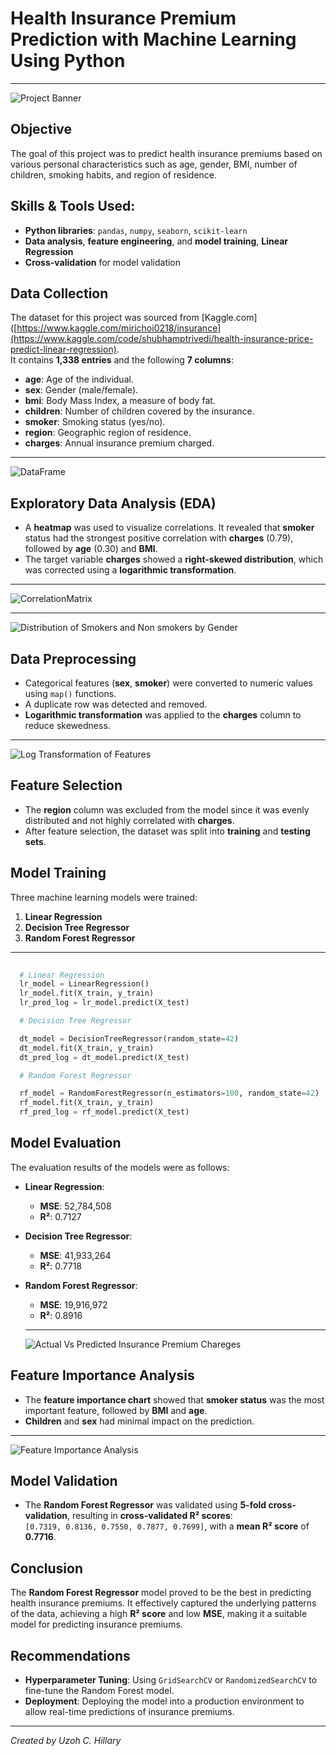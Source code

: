 # Health Insurance Premium Prediction with Machine Learning Using Python

---

![Project Banner](https://github.com/Uzo-Hill/Health-Insurance-Premium-Prediction-using-Machine-Learning/blob/main/projectimageintro.PNG)

## Objective
The goal of this project was to predict health insurance premiums based on various personal characteristics such as age, gender, BMI, number of children, smoking habits, and region of residence.

## Skills & Tools Used:
-  **Python libraries**: `pandas`, `numpy`, `seaborn`, `scikit-learn`
- **Data analysis**, **feature engineering**, and **model training**, **Linear Regression**
- **Cross-validation** for model validation


## Data Collection
The dataset for this project was sourced from [Kaggle.com]([https://www.kaggle.com/mirichoi0218/insurance](https://www.kaggle.com/code/shubhamptrivedi/health-insurance-price-predict-linear-regression).  
It contains **1,338 entries** and the following **7 columns**:
- **age**: Age of the individual.
- **sex**: Gender (male/female).
- **bmi**: Body Mass Index, a measure of body fat.
- **children**: Number of children covered by the insurance.
- **smoker**: Smoking status (yes/no).
- **region**: Geographic region of residence.
- **charges**: Annual insurance premium charged.

---

![DataFrame](https://github.com/Uzo-Hill/Health-Insurance-Premium-Prediction-using-Machine-Learning/blob/main/Dataset.PNG) 


## Exploratory Data Analysis (EDA)
- A **heatmap** was used to visualize correlations. It revealed that **smoker** status had the strongest positive correlation with **charges** (0.79), followed by **age** (0.30) and **BMI**.
- The target variable **charges** showed a **right-skewed distribution**, which was corrected using a **logarithmic transformation**.

---

![CorrelationMatrix](https://github.com/Uzo-Hill/Health-Insurance-Premium-Prediction-using-Machine-Learning/blob/main/CorrMatrix.png)

---

![Distribution of Smokers and Non smokers by Gender](https://github.com/Uzo-Hill/Health-Insurance-Premium-Prediction-using-Machine-Learning/blob/main/SmokersVSNonsmokers.png)

## Data Preprocessing
- Categorical features (**sex**, **smoker**) were converted to numeric values using `map()` functions.
- A duplicate row was detected and removed.
- **Logarithmic transformation** was applied to the **charges** column to reduce skewedness.

---

![Log Transformation of Features](https://github.com/Uzo-Hill/Health-Insurance-Premium-Prediction-using-Machine-Learning/blob/main/LogTransform.png)


## Feature Selection
- The **region** column was excluded from the model since it was evenly distributed and not highly correlated with **charges**.
- After feature selection, the dataset was split into **training** and **testing sets**.

## Model Training
Three machine learning models were trained:
1. **Linear Regression**
2. **Decision Tree Regressor**
3. **Random Forest Regressor**

---

```python
  
  # Linear Regression
  lr_model = LinearRegression()
  lr_model.fit(X_train, y_train)
  lr_pred_log = lr_model.predict(X_test)

  # Decision Tree Regressor

  dt_model = DecisionTreeRegressor(random_state=42)
  dt_model.fit(X_train, y_train)
  dt_pred_log = dt_model.predict(X_test)

  # Random Forest Regressor

  rf_model = RandomForestRegressor(n_estimators=100, random_state=42)
  rf_model.fit(X_train, y_train)
  rf_pred_log = rf_model.predict(X_test)

  ```

## Model Evaluation
The evaluation results of the models were as follows:

- **Linear Regression**:
  - **MSE**: 52,784,508
  - **R²**: 0.7127
- **Decision Tree Regressor**:
  - **MSE**: 41,933,264
  - **R²**: 0.7718
- **Random Forest Regressor**:
  - **MSE**: 19,916,972
  - **R²**: 0.8916
 
  ---

  ![Actual Vs Predicted Insurance Premium Chareges](https://github.com/Uzo-Hill/Health-Insurance-Premium-Prediction-using-Machine-Learning/blob/main/Actual%20Vs%20Predicted%20Premium%20Insurance%20Charges.png)



## Feature Importance Analysis
- The **feature importance chart** showed that **smoker status** was the most important feature, followed by **BMI** and **age**.
- **Children** and **sex** had minimal impact on the prediction.

---
![Feature Importance Analysis](https://github.com/Uzo-Hill/Health-Insurance-Premium-Prediction-using-Machine-Learning/blob/main/FeatureImportanceAnalysis.png)



## Model Validation
- The **Random Forest Regressor** was validated using **5-fold cross-validation**, resulting in **cross-validated R² scores**:  
  `[0.7319, 0.8136, 0.7550, 0.7877, 0.7699]`, with a **mean R² score** of **0.7716**.

## Conclusion
The **Random Forest Regressor** model proved to be the best in predicting health insurance premiums. It effectively captured the underlying patterns of the data, achieving a high **R² score** and low **MSE**, making it a suitable model for predicting insurance premiums.

## Recommendations
- **Hyperparameter Tuning**: Using `GridSearchCV` or `RandomizedSearchCV` to fine-tune the Random Forest model.
- **Deployment**: Deploying the model into a production environment to allow real-time predictions of insurance premiums.

---

*Created by Uzoh C. Hillary*

